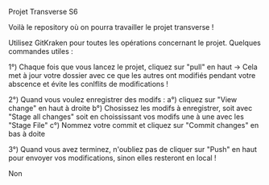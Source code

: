 Projet Transverse S6

Voilà le repository où on pourra travailler le projet transverse !

Utilisez GitKraken pour toutes les opérations concernant le projet. Quelques commandes utiles :

1°) Chaque fois que vous lancez le projet, cliquez sur "pull" en haut
-> Cela met à jour votre dossier avec ce que les autres ont modifiés pendant votre abscence et évite  les conlflits de modifications !

2°) Quand vous voulez enregistrer des modifs : 
	a°) cliquez sur "View change" en haut à droite
	b°) Chosissez les modifs à enregistrer, soit avec "Stage all changes" soit en choississant vos modifs une à une avec les "Stage File"
	c°) Nommez votre commit et cliquez sur "Commit changes" en bas à doite

3°) Quand vous avez terminez, n'oubliez pas de cliquer sur "Push" en haut pour envoyer vos modifications, sinon elles resteront en local !

Non